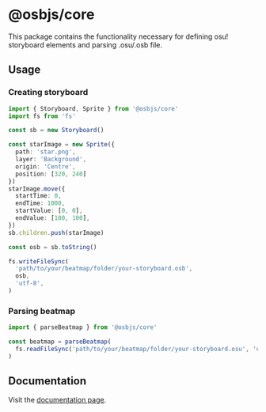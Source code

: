 # @osbjs/core

This package contains the functionality necessary for defining osu! storyboard elements and parsing .osu/.osb file.

## Usage

### Creating storyboard

```ts
import { Storyboard, Sprite } from '@osbjs/core'
import fs from 'fs'

const sb = new Storyboard()

const starImage = new Sprite({
  path: 'star.png',
  layer: 'Background',
  origin: 'Centre',
  position: [320, 240]
})
starImage.move({
  startTime: 0,
  endTime: 1000,
  startValue: [0, 0],
  endValue: [100, 100],
})
sb.children.push(starImage)

const osb = sb.toString()

fs.writeFileSync(
  'path/to/your/beatmap/folder/your-storyboard.osb',
  osb,
  'utf-8',
)
```

### Parsing beatmap

```ts
import { parseBeatmap } from '@osbjs/core'

const beatmap = parseBeatmap(
  fs.readFileSync('path/to/your/beatmap/folder/your-storyboard.osu', 'utf-8'),
)
```

## Documentation

Visit the [documentation page](https://osbjs-alpha.vercel.app).
